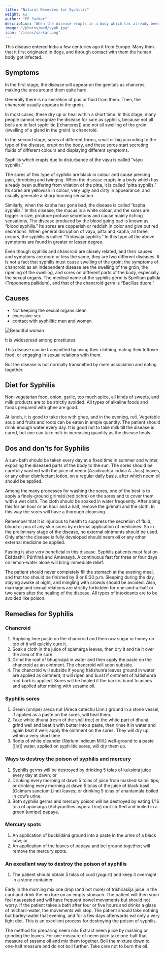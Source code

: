 ```yaml
---
title: "Natural Remedies for Syphilis"
weight: 62
author: "PR Sarkar"
description: "When the disease erupts in a body which has already been suffering from vitiation of the pitta, it is called 'pitta syphilis'. Its sores are yellowish in colour, very ugly and dirty in appearance, and usually generate a sharp burning sensation"
image: "/photos/med/syph.jpg"
icon: "/icons/sarkar.png"
---
```



This disease entered India a few centuries ago it from Europe. Many think that it first originated in dogs, and through contact with them the human body got infected.


## Symptoms

In the first stage, the disease will appear on the genitals as chancres, making the area around them quite hard. 

Generally there is no secretion of pus or fluid from them. Then, the chancroid usually appears in the groin. 

In most cases, these dry up or heal within a short time. In this stage, many people cannot recognize the disease for sure as syphilis, because not all boils are in fact syphilitic [[chancres]] and not all swelling of the groin (swelling of a gland in the groin) is chancroid.

In the second stage, sores of different forms, small or big according to the type of the disease, erupt on the body, and these sores start secreting fluids of different colours and displaying different symptoms. 

Syphilis which erupts due to disturbance of the váyu is called “váyu syphilis.” 

The sores of this type of syphilis are black in colour and cause piercing pain, throbbing and twinging. When the disease erupts in a body which has already been suffering from vitiation of the pitta, it is called “pitta syphilis.” Its sores are yellowish in colour, very ugly and dirty in appearance, and usually generate a sharp burning sensation. 

Similarly, when the kapha has gone bad, the disease is called “kapha syphilis.” In this disease, the mucus is a white colour, and the sores are bigger in size, produce profuse secretions and cause mainly itching sensations. The disease produced by the blood going bad is known as “blood syphilis.” Its sores are copperish or reddish in color and give out red secretions. When general disruption of váyu, pitta and kapha, all three, occurs, the syphilis is called “Tridosaja syphilis.” In this type all the above symptoms are found in greater or lesser degree.

Even though syphilis and chancroid are closely related, and their causes and symptoms are more or less the same, they are two different diseases. It is not a fact that syphilis must cause swelling of the groin; the symptoms of chancroid as an independent disease are the swelling of the groin, the ripening of the swelling, and sores on different parts of the body, especially the sexual organs. The medical name of the syphilis germ is Spirillum pallida (Treponema pallidum), and that of the chancroid germ is “Bacillus ducre.”

## Causes

- Not keeping the sexual organs clean
- excessive sex
- contact with syphilitic men and women

![Beautiful woman](/photos/med/syph.jpg)

It is widespread among prostitutes <!--  due to their promiscuous sexual activities, and from them healthy men get the infection. So it may generally be judged that syphilis has an inseparable relationship with bad character. -->

This disease can be transmitted by using their clothing, eating their leftover food, or engaging in sexual relations with them.

But the disease is not normally transmitted by mere association and eating together.

<!-- ## Treatment

Morning – Utkśepa Mudrá, Mayúrásana, Padahastásana, Násápána and Shiitaliikumbhaka
Evening – Sarváuṋgásana, Matsyamudrá, Naokásana, Utkat́a Pashcimottánásana and Agnisára Mudrá. -->

## Diet for Syphilis

Non-vegetarian food, onion, garlic, too much spice, all kinds of sweets, and milk products are to be strictly avoided. All types of alkaline foods and foods prepared with ghee are good. 

At lunch, it is good to take rice with ghee, and in the evening, rut́i. Vegetable soup and fruits and roots can be eaten in ample quantity. The patient should drink enough water every day. It is good not to take milk till the disease is cured, but one can take milk in increasing quantity as the disease heals.

## Dos and don’ts for Syphilis

A sun-bath should be taken every day at a fixed time in summer and winter, exposing the diseased parts of the body to the sun. The sores should be carefully washed with the juice of neem (Azadirachta indica A. Juss) leaves, or any other disinfectant lotion, on a regular daily basis, after which neem oil should be applied. 

Among the many processes for washing the sores, one of the best is to apply a finely-ground girimáti (red ochre) on the sores and to cover them with a wet cloth. The cloth should be soaked in water frequently. After doing this for an hour or an hour and a half, remove the girimáti and the cloth. In this way the sores will have a thorough cleansing.

Remember that it is injurious to health to suppress the secretion of fluid, blood or pus of any skin sores by external application of medicines. So in the preliminary stage of the disease, no external ointments should be used. Only after the disease is fully developed should neem oil or any other external medicine be applied.

Fasting is also very beneficial in this disease. Syphilis patients must fast on Ekádashii, Púrńimá and Amávasyá. A continuous fast for three or four days on lemon-water alone will bring immediate relief.

The patient should never completely fill the stomach at the evening meal, and that too should be finished by 8 or 8:30 p.m. Sleeping during the day, staying awake at night, and mingling with crowds should be avoided. Also, marriage and sexual relations are strictly forbidden for one-and-a-half or two years after the healing of the disease. All types of intoxicants are to be avoided like poison.


## Remedies for Syphilis

### Chancroid

1. Applying lime paste on the chancroid and then raw sugar or honey on top of it will quickly cure it.
2. Soak a cloth in the juice of apámárga leaves, then dry it and tie it over the area of the sore.
3. Grind the root of bhuṋicápá in water and then apply the paste on the chancroid as an ointment. The chancroid will soon subside.
4. The chancroid will subside if young hátishunŕá leaves ground in water are applied as ointment; it will ripen and burst if ointment of hátishunŕá root bark is applied. Sores will be healed if the bark is burnt to ashes and applied after mixing with sesame oil.

### Syphilis sores

1. Green (unripe) areca nut (Areca catechu Linn.) ground in a stone vessel, if applied as a paste on the sores, will heal them.
2. Take white dhuná [resin of the shál tree] or the white part of dhuná, grind well and beat it with butter into a paste, then rinse it in water and again beat it well; apply the ointment on the sores. They will dry up within a very short time.
3. Roots of white oleander (Nerium indicum Mill.) well-ground to a paste [[in]] water, applied on syphilitic sores, will dry them up.

### Ways to destroy the poison of syphilis and mercury

1. Syphilis germs will be destroyed by drinking 5 tolas of kuksimá juice every day at dawn; or
2. Drinking every morning at dawn 5 tolas of juice from mashed kalmii tips; or drinking every morning at dawn 5 tolas of the juice of black basil (Ocimum sanctum Linn) leaves; or drinking 5 tolas of anantamúla boiled in cow’s urine.
3. Both syphilis germs and mercury poison will be destroyed by eating 1/16 tola of apámárga (Achyranthes aspera Linn) root stuffed and boiled in a green (unripe) papaya.

### Mercury spots

1. An application of buckiidáná ground into a paste in the urine of a black cow; or
2. An application of the leaves of papaya and bel ground together; will remove the mercury spots.


### An excellent way to destroy the poison of syphilis

1. The patient should obtain 5 tolas of curd (yogurt) and keep it overnight in a stone container. 

Early in the morning mix one drop (and not more) of trishirásiija juice in the curd and drink the mixture on an empty stomach. The patient will then soon feel nauseated and will have frequent bowel movements but should not worry. If the patient takes a bath after four or five hours and drinks a glass of micharii-water, the movements will stop. The patient should take nothing but barley-water that evening, and for a few days afterwards eat only a very light diet. This is an excellent process for destroying the poison of syphilis.

The method for preparing neem oil= Extract neem juice by mashing or grinding the leaves. For one measure of neem juice take one-half that measure of sesame oil and mix them together. Boil the mixture down to one-half measure and do not boil further. Take care not to burn the oil.

